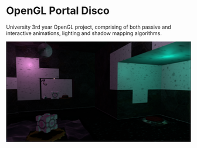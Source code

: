 # OpenGL Portal Disco
University 3rd year OpenGL project, comprising of both passive and interactive animations, lighting and shadow mapping algorithms.

![alt text](https://github.com/irinapetrea/OpenGL-Portal-Disco/blob/master/PortalDisco_ss.PNG)
